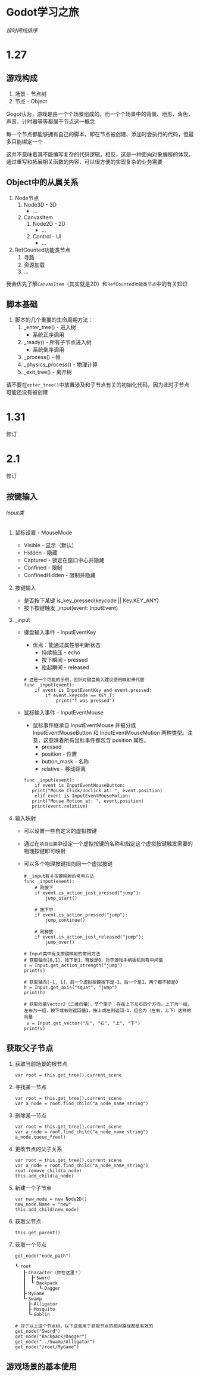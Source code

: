 # Godot学习之旅

###### 按时间线排序

# 1.27

## 游戏构成

1. 场景 - 节点树
2. 节点 - Object

Gogot认为，游戏是由一个个场景组成的，而一个个场景中的背景、地形、角色，声音，计时器等等都属于节点这一概念

每一个节点都能够拥有自己的脚本，即在节点被创建、添加时会执行的代码，但最多只能绑定一个

这并不意味着其不能编写复杂的代码逻辑，相反，这是一种面向对象编程的体现，通过重写和拓展相关函数的内容，可以很方便的实现复杂的业务需要

## Object中的从属关系

1. Node节点
   1. Node3D - 3D
      - ...
   2. CanvasItem
      1. Node2D - 2D
         - ...
      2. Control - UI
         - ...
2. RefCounted功能类节点
   1. 寻路
   2. 资源加载
   3. ...

我会优先了解`CanvasItem`（其实就是2D）和`RefCounted功能类节点`中的有关知识

## 脚本基础

1. 脚本的几个重要的生命周期方法：
   1. _enter_tree() - 进入树
      - 系统正序调用
   2. _ready() - 所有子节点进入树
      - 系统倒序调用
   3. _process() - 帧
   4. _physics_process() - 物理计算
   5. _exit_tree() - 离开树

请不要在`enter_tree()`中放置涉及和子节点有关的初始化代码，因为此时子节点可能还没有被创建

# 1.31

修订

# 2.1

修订

## 按键输入

###### Input类

1. 鼠标设置 - MouseMode
   - Visible - 显示（默认）
   - Hidden - 隐藏
   - Captured - 锁定在窗口中心并隐藏
   - Confined - 限制
   - ConfinedHidden - 限制并隐藏

2. 按键输入

   - 是否按下某键 is_key_pressed(keycode || Key.KEY_ANY)
   - 按下按键触发 _input(event: InputEvent)

3. _input
   - 键盘输入事件 - InputEventKey
     - 优点：能通过属性够判断状态
        - 持续按压 - echo
        - 按下瞬间 - pressed
        - 抬起瞬间 - released

     ```
     # 这是一个可能的示例，但针对键盘输入建议使用映射来代替
     func _input(event):
         if event is InputEventKey and event.pressed:
             if event.keycode == KEY_T:
                 print("T was pressed")
     ```
     
   - 鼠标输入事件 - InputEventMouse
     - 鼠标事件继承自 InputEventMouse 并被分成 InputEventMouseButton 和 InputEventMouseMotion 两种类型。注意，这意味着所有鼠标事件都包含 position 属性。
       - pressed
       - position - 位置
       - button_mask - 名称
       - relative - 移动距离

     ```
     func _input(event):
         if event is InputEventMouseButton:
		print("Mouse Click/Unclick at: ", event.position)
         elif event is InputEventMouseMotion:
		print("Mouse Motion at: ", event.position)
		print(event.relative)
     ```

5. 输入映射
   - 可以设置一些自定义的虚拟按键
   - 通过在`项目设置`中设定一个虚拟按键的名称和指定这个虚拟按键触发需要的物理按键即可映射
   - 可以多个物理按键指向同一个虚拟按键

     ```
     # _input有关按键映射的常用方法
     func _input(event):
         # 刚按下
         if event.is_action_just_pressed("jump"):
             jump_start()
     
         # 按下中
         if event.is_action_pressed("jump"):
             jump_continue()
     
         # 刚释放
         if event.is_action_just_released("jump"):
             jump_over()

     # Input类中有关按键映射的常用方法
     # 获取轴向[0,1]，按下是1，释放是0，对于游戏手柄扳机则有中间值
     s = Input.get_action_strength("jump")
     print(s)
     
     # 获取轴向[-1, 1]，前一个虚拟按键按下是-1，后一个是1，两个都不按是0
     h = Input.get_axis("squat", "jump")
     print(h)

     # 获取向量Vector2（二维向量），举个栗子：存在上下左右四个方向，上下为一组，左右为一组，按下或右则返回值1，按上或左则返回-1，组合为（左右，上下）这样的向量
      v = Input.get_vector("左", "右", "上", "下")
     print(v)
     ```

## 获取父子节点

1. 获取当前场景的根节点

   ```
   var root = this.get_tree().current_scene
   ```

2. 寻找某一节点

   ```
   var root = this.get_tree().current_scene
   var a_node = root.find_child("a_node_name_string")
   ```

3. 删除某一节点

   ```
   var root = this.get_tree().current_scene
   var a_node = root.find_child("a_node_name_string")
   a_node.queue_free()
   ```

4. 更改节点的父子关系

   ```
   var root = this.get_tree().current_scene
   var a_node = root.find_child("a_node_name_string")
   root.remove_child(a_node)
   this.add_child(a_node)
   ```

5. 新建一个子节点

   ```
   var new_node = new Node2D()
   new_node.Name = "new"
   this.add_child(new_node)
   ```

6. 获取父节点

   ```
   this.get_parent()
   ```
   
6. 获取一个节点

   ```
   get_node("node_path")
   ```

   ```
   ┖╴root
	  ┠╴Character（你在这里！）
	  ┃  ┠╴Sword
	  ┃  ┖╴Backpack
	  ┃     ┖╴Dagger
	  ┠╴MyGame
	  ┖╴Swamp
	    ┠╴Alligator
	    ┠╴Mosquito
	    ┖╴Goblin
   
   # 对于以上这个节点树，以下这些用于获取节点的相对路径都是有效的
   get_node("Sword")
   get_node("Backpack/Dagger")
   get_node("../Swamp/Alligator")
   get_node("/root/MyGame")
   ```

## 游戏场景的基本使用
